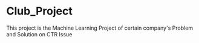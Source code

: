 # Club_Project

This project is the Machine Learning Project of certain company's Problem and Solution on CTR Issue
